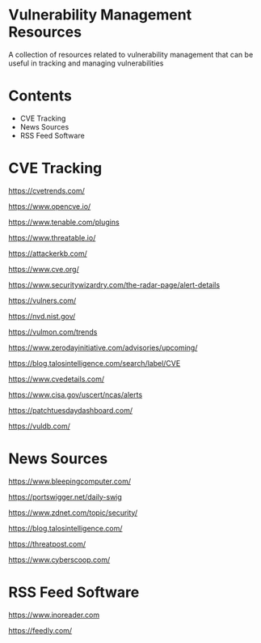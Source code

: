 # Vulnerability Management Resources
A collection of resources related to vulnerability management that can be useful in tracking and managing vulnerabilities

# Contents
* CVE Tracking
* News Sources
* RSS Feed Software

# CVE Tracking
https://cvetrends.com/

https://www.opencve.io/

https://www.tenable.com/plugins

https://www.threatable.io/

https://attackerkb.com/

https://www.cve.org/

https://www.securitywizardry.com/the-radar-page/alert-details

https://vulners.com/

https://nvd.nist.gov/

https://vulmon.com/trends

https://www.zerodayinitiative.com/advisories/upcoming/

https://blog.talosintelligence.com/search/label/CVE

https://www.cvedetails.com/

https://www.cisa.gov/uscert/ncas/alerts

https://patchtuesdaydashboard.com/

https://vuldb.com/

# News Sources
https://www.bleepingcomputer.com/

https://portswigger.net/daily-swig

https://www.zdnet.com/topic/security/

https://blog.talosintelligence.com/

https://threatpost.com/

https://www.cyberscoop.com/

# RSS Feed Software
https://www.inoreader.com

https://feedly.com/

